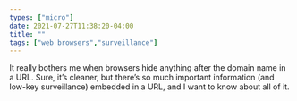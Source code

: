```yaml
---
types: ["micro"]
date: 2021-07-27T11:38:20-04:00
title: ""
tags: ["web browsers","surveillance"]
---
```

It really bothers me when browsers hide anything after the domain name in a URL. Sure, it’s cleaner, but there’s so much important information (and low-key surveillance) embedded in a URL, and I want to know about all of it.
